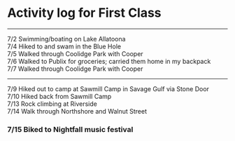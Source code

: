 # Activity log for First Class

---
7/2 Swimming/boating on Lake Allatoona   
7/4 Hiked to and swam in the Blue Hole  
7/5 Walked through Coolidge Park with Cooper  
7/6 Walked to Publix for groceries; carried them home in my backpack  
7/7 Walked through Coolidge Park with Cooper  

--- 

7/9 Hiked out to camp at Sawmill Camp in Savage Gulf via Stone Door  
7/10 Hiked back from Sawmill Camp  
7/13 Rock climbing at Riverside  
7/14 Walk through Northshore and Walnut Street  
### 7/15 Biked to Nightfall music festival  
